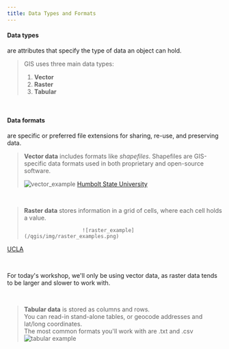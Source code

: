 ```yaml
---
title: Data Types and Formats
---
```

<html>
  
<h4>Data types</h4> are attributes that specify the type of data an object can hold.</html>

<br>

> GIS uses three main data types:<br>
> 1) **Vector**<br>
> 2) **Raster** <br>
> 3) **Tabular**

<br>

<html><h4>Data formats</h4> are specific or preferred file extensions for sharing, re-use, and preserving data. </html>

<br>

> **Vector data** includes formats like *shapefiles*. Shapefiles are GIS-specific data formats used in both proprietary and open-source software. 
> 
> ![vector_example](/qgis/img/vector_examples.png)
<h7><a href="https://gsp.humboldt.edu/olm/Lessons/GIS/08%20Rasters/RasterToVector.html">Humbolt State University</a></h7>

<br>

> **Raster data** stores information in a grid of cells, where each cell holds a value. 
> 
>                        ![raster_example](/qgis/img/raster_examples.png)
<h7><a href="https://ucladataguides.readthedocs.io/en/latest/working_with_mapping/agol.html">UCLA</a></h7>

<br>

For today's workshop, we'll only be using vector data, as raster data tends to be larger and slower to work with. 

<br>

> **Tabular data** is stored as columns and rows. 
> \
> You can read-in stand-alone tables, or geocode addresses and lat/long coordinates. 
> \
> The most common formats you'll work with are .txt and .csv 
> \
> ![tabular example](/qgis/img/csv_template.png)

<br>
